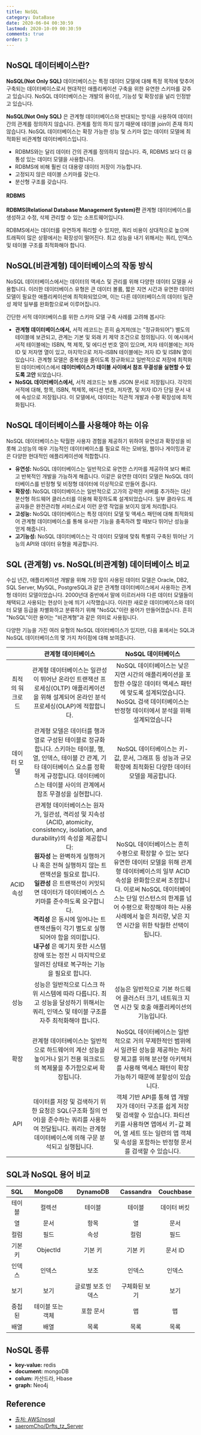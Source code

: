 ```yaml
---
title: NoSQL
category: DataBase
date: 2020-06-04 00:30:59
lastmod: 2020-10-09 00:30:59
comments: true
order: 3
---
```


## NoSQL 데이터베이스란?
__NoSQL(Not Only SQL)__ 데이터베이스는 특정 데이터 모델에 대해 특정 목적에 맞추어 구축되는 데이터베이스로서 현대적인 애플리케이션 구축을 위한 유연한 스키마를 갖추고 있습니다. NoSQL 데이터베이스는 개발의 용이성, 기능성 및 확장성을 널리 인정받고 있습니다.

__NoSQL(Not Only SQL)__ 은 관계형 데이터베이스와 반대되는 방식을 사용하여 데이터간의 관계를 정의하지 않습니다. 관계를 정의 하지 않기 때문에 테이블 join이 존재 하지 않습니다. NoSQL 데이터베이스는 확장 가능한 성능 및 스키마 없는 데이터 모델에 최적화된 비관계형 데이터베이스입니다.

* RDBMS와는 달리 데이터 간의 관계를 정의하지 않습니다. 즉, RDBMS 보다 더 융통성 있는 데이터 모델을 사용합니다.
* RDBMS에 비해 훨씬 더 대용량 데이터 저장이 가능합니다.
* 고정되지 않은 테이블 스키마를 갖는다.
* 분산형 구조를 갖습니다.

#### RDBMS
__RDBMS(Relational Database Management System)란__ 관계형 데이터베이스를 생성하고 수정, 삭제 관리할 수 있는 소프트웨어입니다.

RDBMS에서는 데이터를 유연하게 쿼리할 수 있지만, 쿼리 비용이 상대적으로 높으며 트래픽이 많은 상황에서는 확장성이 떨어진다. 최고 성능을 내기 위해서는 쿼리, 인덱스 및 테이블 구조를 최적화해야 합니다.

## NoSQL(비관계형) 데이터베이스의 작동 방식
NoSQL 데이터베이스에서는 데이터의 액세스 및 관리를 위해 다양한 데이터 모델을 사용합니다. 이러한 데이터베이스 유형은 큰 데이터 볼륨, 짧은 지연 시간과 유연한 데이터 모델이 필요한 애플리케이션에 최적화되었으며, 이는 다른 데이터베이스의 데이터 일관성 제약 일부를 완화함으로써 이루어집니다.

간단한 서적 데이터베이스를 위한 스키마 모델 구축 사례를 고려해 봅시다:

* __관계형 데이터베이스에서,__ 서적 레코드는 흔히 숨겨져(또는 "정규화되어") 별도의 테이블에 보관되고, 관계는 기본 및 외래 키 제약 조건으로 정의됩니다. 이 예시에서 서적 테이블에는 ISBN, 책 제목, 및 에디션 번호 열이 있으며, 저자 테이블에는 저자 ID 및 저자명 열이 있고, 마지막으로 저자-ISBN 테이블에는 저자 ID 및 ISBN 열이 있습니다. 관계형 모델은 중복성을 줄이도록 정규화되고 일반적으로 저장에 최적화된 데이터베이스에서 __데이터베이스가 테이블 사이에서 참조 무결성을 실현할 수 있도록 고안__ 되었습니다.
* __NoSQL 데이터베이스에서,__ 서적 레코드는 보통 JSON 문서로 저장됩니다. 각각의 서적에 대해, 항목, ISBN, 책제목, 에디션 번호, 저자명, 및 저자 ID가 단일 문서 내에 속성으로 저장됩니다. 이 모델에서, 데이터는 직관적 개발과 수평 확장성에 최적화됩니다.

## NoSQL 데이터베이스를 사용해야 하는 이유
NoSQL 데이터베이스는 탁월한 사용자 경험을 제공하기 위하여 유연성과 확장성을 비롯해 고성능의 매우 기능적인 데이터베이스를 필요로 하는 모바일, 웹이나 게이밍과 같은 다양한 현대적인 애플리케이션에 적합합니다.

* __유연성:__ NoSQL 데이터베이스는 일반적으로 유연한 스키마를 제공하여 보다 빠르고 반복적인 개발을 가능하게 해줍니다. 이같은 유연한 데이터 모델은 NoSQL 데이터베이스를 반정형 및 비정형 데이터에 이상적으로 만들어 줍니다.
* __확장성:__ NoSQL 데이터베이스는 일반적으로 고가의 강력한 서버를 추가하는 대신 분산형 하드웨어 클러스터를 이용해 확장하도록 설계되었습니다. 일부 클라우드 제공자들은 완전관리형 서비스로서 이런 운영 작업을 보이지 않게 처리합니다.
* __고성능:__ NoSQL 데이터베이스는 특정 데이터 모델 및 액세스 패턴에 대해 최적화되어 관계형 데이터베이스를 통해 유사한 기능을 충족하려 할 때보다 뛰어난 성능을 얻게 해줍니다.
* __고기능성:__ NoSQL 데이터베이스는 각 데이터 모델에 맞춰 특별히 구축된 뛰어난 기능의 API와 데이터 유형을 제공합니다.


## SQL (관계형) vs. NoSQL(비관계형) 데이터베이스 비교
수십 년간, 애플리케이션 개발을 위해 가장 많이 사용된 데이터 모델은 Oracle, DB2, SQL Server, MySQL, PostgreSQL과 같은 관계형 데이터베이스에서 사용하는 관계형 데이터 모델이었습니다. 2000년대 중반에서 말에 이르러서야 다른 데이터 모델들이 채택되고 사용되는 현상이 눈에 띄기 시작했습니다. 이러한 새로운 데이터베이스와 데이터 모델 등급을 차별화하고 분류하기 위해 "NoSQL"이란 용어가 만들어졌습니다. 흔히 "NoSQL"이란 용어는 "비관계형"과 같은 의미로 사용됩니다.


다양한 기능을 가진 여러 유형의 NoSQL 데이터베이스가 있지만, 다음 표에서는 SQL과 NoSQL 데이터베이스의 몇 가지 차이점에 대해 보여줍니다.

|   |  <center>관계형 데이터베이스</center> |  <center>NoSQL 데이터베이스</center> |
|:--------:|:--------:|:--------:|
| 최적의 워크로드 | 관계형 데이터베이스는 일관성이 뛰어난 온라인 트랜잭션 프로세싱(OLTP) 애플리케이션을 위해 설계되어 온라인 분석 프로세싱(OLAP)에 적합합니다. | NoSQL 데이터베이스는 낮은 지연 시간의 애플리케이션을 포함한 수많은 데이터 액세스 패턴에 맞도록 설계되었습니다. NoSQL 검색 데이터베이스는 반정형 데이터에서 분석을 위해 설계되었습니다  |
| 데이터 모델 | 관계형 모델은 데이터를 행과 열로 구성된 테이블로 정규화합니다. 스키마는 테이블, 행, 열, 인덱스, 테이블 간 관계, 기타 데이터베이스 요소를 정확하게 규정합니다. 데이터베이스는 테이블 사이의 관계에서 참조 무결성을 실현합니다.  | NoSQL 데이터베이스는 키-값, 문서, 그래프 등 성능과 규모 확장에 최적화된 다양한 데이터 모델을 제공합니다.  |
| ACID 속성 | 관계형 데이터베이스는 원자가, 일관성, 격리성 및 지속성(ACID, atomicity, consistency, isolation, and durability)의 속성을 제공합니다: <br/> __원자성__ 는 완벽하게 실행하거나 혹은 전혀 실행하지 않는 트랜잭션을 필요로 합니다. <br/> __일관성__ 은 트랜잭션이 커밋되면 데이터가 데이터베이스 스키마를 준수하도록 요구합니다. <br/> __격리성__ 은 동시에 일어나는 트랜잭션들이 각기 별도로 실행되어야 함을 의미합니다. <br/> __내구성__ 은 예기치 못한 시스템 장애 또는 정전 시 마지막으로 알려진 상태로 복구하는 기능을 필요로 합니다. | NoSQL 데이터베이스는 흔히 수평으로 확장할 수 있는 보다 유연한 데이터 모델을 위해 관계형 데이터베이스의 일부 ACID 속성을 완화함으로써 조정합니다. 이로써 NoSQL 데이터베이스는 단일 인스턴스의 한계를 넘어 수평으로 확장해야 하는 사용 사례에서 높은 처리량, 낮은 지연 시간을 위한 탁월한 선택이 됩니다. |
| 성능 | 성능은 일반적으로 디스크 하위 시스템에 따라 다릅니다. 최고 성능을 달성하기 위해서는 쿼리, 인덱스 및 테이블 구조를 자주 최적화해야 합니다. | 성능은 일반적으로 기본 하드웨어 클러스터 크기, 네트워크 지연 시간 및 호출 애플리케이션의 기능입니다. |
| 확장 | 관계형 데이터베이스는 일반적으로 하드웨어의 계산 성능을 높이거나 읽기 전용 워크로드의 복제물을 추가함으로써 확장됩니다. | NoSQL 데이터베이스는 일반적으로 거의 무제한적인 범위에서 일관된 성능을 제공하는 처리량 제고를 위해 분산형 아키텍처를 사용해 액세스 패턴이 확장 가능하기 때문에 분할성이 있습니다. |
| API | 데이터를 저장 및 검색하기 위한 요청은 SQL(구조화 질의 언어)을 준수하는 쿼리를 사용하여 전달됩니다. 쿼리는 관계형 데이터베이스에 의해 구문 분석되고 실행됩니다. | 객체 기반 API를 통해 앱 개발자가 데이터 구조를 쉽게 저장 및 검색할 수 있습니다. 파티션 키를 사용하면 앱에서 키-값 페어, 열 세트 또는 일련의 앱 객체 및 속성을 포함하는 반정형 문서를 검색할 수 있습니다. |


## SQL과 NoSQL 용어 비교

| <center>SQL</center> |  <center>MongoDB</center> |  <center>DynamoDB</center> |  <center>Cassandra</center> |  <center>Couchbase</center> |
|:--------:|:--------:|:--------:|:--------:|:--------:|
| 테이블 | 컬렉션 | 테이블 | 테이블 | 데이터 버킷 |
| 열 | 문서 | 항목 | 열 | 문서 |
| 컬럼 | 필드 | 속성 | 컬럼 | 필드 |
| 기본 키 | ObjectId | 기본 키 | 기본 키 |  문서 ID |
| 인덱스 | 인덱스 |	보조 | 인덱스 |	인덱스 | 인덱스 |
| 보기 | 보기 | 글로벌 보조 인덱스 | 구체화된 보기 | 보기 |
| 중첩된 | 테이블  또는 객체 | 포함 문서 |	맵 | 맵 | 맵 |
| 배열 | 배열 | 목록 | 목록 | 목록 |

## NoSQL 종류
* __key-value:__ redis
* __document:__ mongoDB
* __colum:__ 카산드라, Hbase
* __graph:__ Neo4j

## Reference
* [출처: AWS/nosql](https://aws.amazon.com/ko/nosql/)
* [saeromCho/Drfts_tz_Server](https://github.com/saeromCho/Drfts_tz_Server/issues/8)